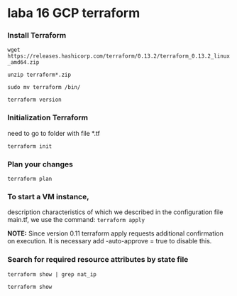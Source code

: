 # laba 16 GCP terraform

### Install Terraform
`wget https://releases.hashicorp.com/terraform/0.13.2/terraform_0.13.2_linux_amd64.zip`

`unzip terraform*.zip`

`sudo mv terraform /bin/`

`terraform version`

### Initialization Terraform
need to go to folder with file *.tf

`terraform init`

### Plan your changes
`terraform plan`

### To start a VM instance,
description characteristics of which we described in the configuration file main.tf, we use the command:
`terraform apply`

**NOTE:** Since version 0.11 terraform apply requests additional confirmation on execution. It is necessary add -auto-approve = true to disable this.

### Search for required resource attributes by state file
`terraform show | grep nat_ip`

`terraform show`